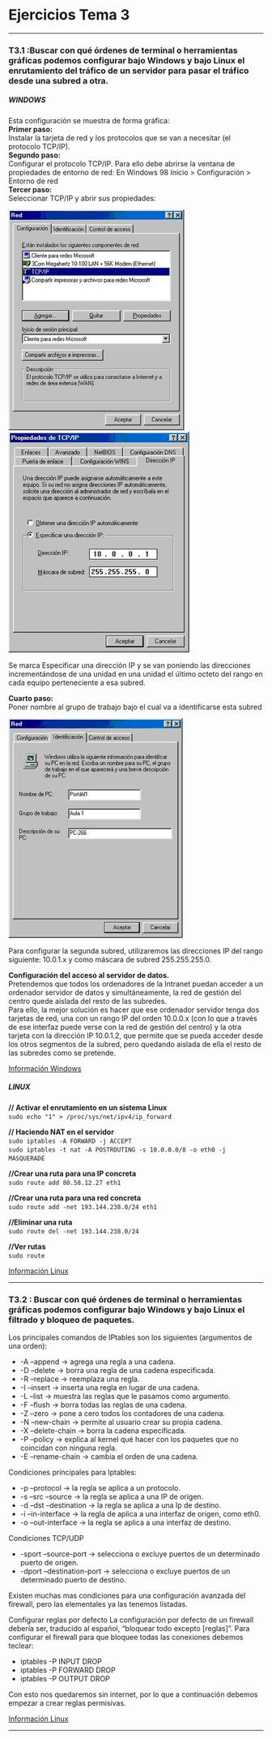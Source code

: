 # Ejercicios Tema 3
---

### T3.1 :Buscar con qué órdenes de terminal o herramientas gráficas podemos configurar bajo Windows y bajo Linux el enrutamiento del tráfico de un servidor para pasar el tráfico desde una subred a otra.

##### WINDOWS

Esta configuración se muestra de forma gráfica:  
**Primer paso:**   
Instalar la tarjeta de red y los protocolos que se van a necesitar (el protocolo TCP/IP).  
**Segundo paso:**  
Configurar el protocolo TCP/IP. Para ello debe abrirse la ventana de propiedades de entorno de red: En Windows 98 Inicio  > Configuración  > Entorno de red  
**Tercer paso:**  
Seleccionar TCP/IP y abrir sus propiedades:  

![imagen](https://github.com/iMiguel10/SWAP/blob/master/Ejercicios/tcpip1.jpg)
![imagen](https://github.com/iMiguel10/SWAP/blob/master/Ejercicios/tcpip2.jpg)


Se marca Especificar una dirección IP y se van poniendo las direcciones incrementándose de una unidad en una unidad el último octeto del rango en cada equipo perteneciente a esa subred.  

**Cuarto paso:**  
Poner nombre al grupo de trabajo bajo el cual va a identificarse esta subred

![imagen](https://github.com/iMiguel10/SWAP/blob/master/Ejercicios/tcpip4.jpg)


Para configurar la segunda subred, utilizaremos las direcciones IP del rango siguiente:
10.0.1.x y como máscara de subred 255.255.255.0.  

**Configuración del acceso al servidor de datos.**  
Pretendemos que todos los ordenadores de la Intranet puedan acceder a un ordenador servidor de datos y simultáneamente, la red de gestión del centro quede aislada del resto de las subredes.  
Para ello, la mejor solución es hacer que ese ordenador servidor tenga dos tarjetas de red, una con un rango IP del orden 10.0.0.x (con lo que a través de ese interfaz puede verse con la red de gestión del centro) y la otra tarjeta con la dirección IP 10.0.1.2, que permite que se pueda acceder desde los otros segmentos de la subred, pero quedando aislada de ella el resto de las subredes como se pretende.  

[Información Windows](http://recursostic.educacion.es/observatorio/web/ca/equipamiento-tecnologico/redes/74-enrutamiento-del-trafico-entre-subredes)


##### LINUX

**// Activar el enrutamiento en un sistema Linux**  
`sudo echo "1" > /proc/sys/net/ipv4/ip_forward`

**// Haciendo NAT en el servidor**  
`sudo iptables -A FORWARD -j ACCEPT`  
`sudo iptables -t nat -A POSTROUTING -s 10.0.0.0/8 -o eth0 -j MASQUERADE`  

**//Crear una ruta para una IP concreta**  
`sudo route add 80.58.12.27 eth1`  

**//Crear una ruta para una red concreta**  
`sudo route add -net 193.144.238.0/24 eth1`  

**//Eliminar una ruta**  
`sudo route del -net 193.144.238.0/24 `

**//Ver rutas**  
`sudo route`


[Información Linux](http://www.ite.educacion.es/formacion/materiales/85/cd/linux/m6/enrutamiento_en_linux.html)

---


### T3.2 : Buscar con qué órdenes de terminal o herramientas gráficas podemos configurar bajo Windows y bajo Linux el filtrado y bloqueo de paquetes. 

Los principales comandos de IPtables son los siguientes (argumentos de una orden):  
<ul>
    <li>-A –append → agrega una regla a una cadena.</li>
    <li>-D –delete → borra una regla de una cadena especificada.</li>
    <li>-R –replace → reemplaza una regla.</li>
    <li>-I –insert → inserta una regla en lugar de una cadena.</li>
    <li>-L –list → muestra las reglas que le pasamos como argumento.</li>
    <li>-F –flush → borra todas las reglas de una cadena.</li>
    <li>-Z –zero → pone a cero todos los contadores de una cadena.</li>
    <li>-N –new-chain → permite al usuario crear su propia cadena.</li>
    <li>-X –delete-chain → borra la cadena especificada.</li>
    <li>-P –policy → explica al kernel qué hacer con los paquetes que no coincidan con ninguna regla.</li>
    <li>-E –rename-chain → cambia el orden de una cadena.</li>
</ul>

Condiciones principales para Iptables:
<ul>
    <li>-p –protocol → la regla se aplica a un protocolo.</li>
    <li>-s –src –source → la regla se aplica a una IP de origen.</li>
    <li>-d –dst –destination → la regla se aplica a una Ip de destino.</li>
    <li>-i –in-interface → la regla de aplica a una interfaz de origen, como eth0.</li>
    <li>-o –out-interface → la regla se aplica a una interfaz de destino.</li>
</ul>

Condiciones TCP/UDP
<ul>
    <li>-sport –source-port → selecciona o excluye puertos de un determinado puerto de origen.</li>
    <li>-dport –destination-port → selecciona o excluye puertos de un determinado puerto de destino.</li>
</ul>  
Existen muchas mas condiciones para una configuración avanzada del firewall, pero las elementales ya las tenemos listadas.

Configurar reglas por defecto
La configuración por defecto de un firewall debería ser, traducido al español, “bloquear todo excepto [reglas]”. Para configurar el firewall para que bloquee todas las conexiones debemos teclear:
<ul>
    <li>iptables -P INPUT DROP</li>
    <li>iptables -P FORWARD DROP</li>
    <li>iptables -P OUTPUT DROP</li>
</ul>
Con esto nos quedaremos sin internet, por lo que a continuación debemos empezar a crear reglas permisivas.

[Información Linux](https://www.redeszone.net/gnu-linux/iptables-configuracion-del-firewall-en-linux-con-iptables/)

---

